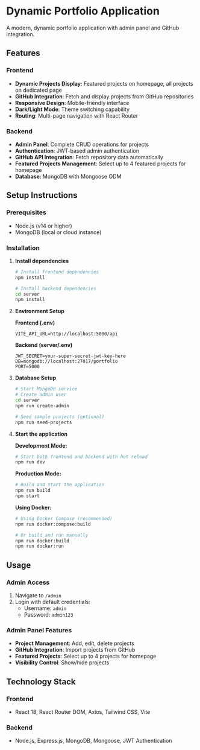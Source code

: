 # Dynamic Portfolio Application

A modern, dynamic portfolio application with admin panel and GitHub integration.

## Features

### Frontend
- **Dynamic Projects Display**: Featured projects on homepage, all projects on dedicated page
- **GitHub Integration**: Fetch and display projects from GitHub repositories
- **Responsive Design**: Mobile-friendly interface
- **Dark/Light Mode**: Theme switching capability
- **Routing**: Multi-page navigation with React Router

### Backend
- **Admin Panel**: Complete CRUD operations for projects
- **Authentication**: JWT-based admin authentication
- **GitHub API Integration**: Fetch repository data automatically
- **Featured Projects Management**: Select up to 4 featured projects for homepage
- **Database**: MongoDB with Mongoose ODM

## Setup Instructions

### Prerequisites
- Node.js (v14 or higher)
- MongoDB (local or cloud instance)

### Installation

1. **Install dependencies**
   ```bash
   # Install frontend dependencies
   npm install
   
   # Install backend dependencies
   cd server
   npm install
   ```

2. **Environment Setup**
   
   **Frontend (.env)**
   ```
   VITE_API_URL=http://localhost:5000/api
   ```
   
   **Backend (server/.env)**
   ```
   JWT_SECRET=your-super-secret-jwt-key-here
   DB=mongodb://localhost:27017/portfolio
   PORT=5000
   ```

3. **Database Setup**
   ```bash
   # Start MongoDB service
   # Create admin user
   cd server
   npm run create-admin
   
   # Seed sample projects (optional)
   npm run seed-projects
   ```

4. **Start the application**
   
   **Development Mode:**
   ```bash
   # Start both frontend and backend with hot reload
   npm run dev
   ```
   
   **Production Mode:**
   ```bash
   # Build and start the application
   npm run build
   npm start
   ```
   
   **Using Docker:**
   ```bash
   # Using Docker Compose (recommended)
   npm run docker:compose:build
   
   # Or build and run manually
   npm run docker:build
   npm run docker:run
   ```

## Usage

### Admin Access
1. Navigate to `/admin`
2. Login with default credentials:
   - Username: `admin`
   - Password: `admin123`

### Admin Panel Features
- **Project Management**: Add, edit, delete projects
- **GitHub Integration**: Import projects from GitHub
- **Featured Projects**: Select up to 4 projects for homepage
- **Visibility Control**: Show/hide projects

## Technology Stack

### Frontend
- React 18, React Router DOM, Axios, Tailwind CSS, Vite

### Backend
- Node.js, Express.js, MongoDB, Mongoose, JWT Authentication